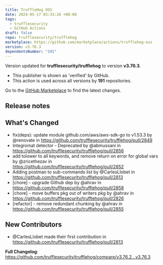 ```yaml
---
title: TruffleHog OSS
date: 2024-05-17 03:33:24 +00:00
tags:
  - trufflesecurity
  - GitHub Actions
draft: false
repo: trufflesecurity/trufflehog
marketplace: https://github.com/marketplace/actions/trufflehog-oss
version: v3.76.3
dependentsNumber: "191"
---
```



Version updated for **trufflesecurity/trufflehog** to version **v3.76.3**.
- This publisher is shown as 'verified' by GitHub.
- This action is used across all versions by **191** repositories.

Go to the [GitHub Marketplace](https://github.com/marketplace/actions/trufflehog-oss) to find the latest changes.

## Release notes

## What's Changed
* fix(deps): update module github.com/aws/aws-sdk-go to v1.53.3 by @renovate in https://github.com/trufflesecurity/trufflehog/pull/2849
* Integromat detector - Deprecated by @abmussani in https://github.com/trufflesecurity/trufflehog/pull/2856
* add tolower to all keywords, and remove return on error for global vars by @zricethezav in https://github.com/trufflesecurity/trufflehog/pull/2852
* Adding postman to sub-commands list by @CarlesLlobet in https://github.com/trufflesecurity/trufflehog/pull/2813
* [chore] - upgrade Github dep by @ahrav in https://github.com/trufflesecurity/trufflehog/pull/2858
* [chore] - move buffers pkg out of writers pkg by @ahrav in https://github.com/trufflesecurity/trufflehog/pull/2826
* [refactor] - remove redundant chunking by @ahrav in https://github.com/trufflesecurity/trufflehog/pull/2855

## New Contributors
* @CarlesLlobet made their first contribution in https://github.com/trufflesecurity/trufflehog/pull/2813

**Full Changelog**: https://github.com/trufflesecurity/trufflehog/compare/v3.76.2...v3.76.3
